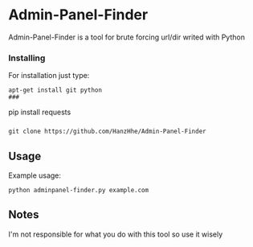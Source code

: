 # Admin-Panel-Finder

Admin-Panel-Finder is a tool for brute forcing url/dir writed with Python

### Installing

For installation just type:

```
apt-get install git python
###
```
pip install requests
###
```
git clone https://github.com/HanzHhe/Admin-Panel-Finder
```

## Usage

Example usage:
```
python adminpanel-finder.py example.com
```

## Notes

I'm not responsible for what you do with this tool so use it wisely
